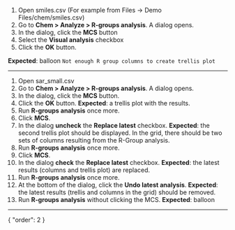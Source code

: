 1. Open smiles.csv (For example from Files -> Demo Files/chem/smiles.csv)
2. Go to **Chem > Analyze > R-groups analysis**. A dialog opens.
3. In the dialog, click the **MCS** button
4. Select the **Visual analysis** checkbox
5. Click the **OK** button.

**Expected**: balloon `Not enough R group columns to create trellis plot`

***

1. Open sar_small.csv
7. Go to **Chem > Analyze > R-groups analysis**. A dialog opens.
7. In the dialog, click the **MCS** button.
5. Click the **OK** button. **Expected**: a trellis plot with the results.
1. Run **R-groups analysis** once more.
1. Click **MCS**.
2. In the dialog **uncheck** the **Replace latest** checkbox. **Expected**: the second trellis plot should be displayed. In the grid, there should be two sets of columns resulting from the R-Group analysis.
1. Run **R-groups analysis** once more.
1. Click **MCS**.
2. In the dialog **check** the **Replace latest** checkbox. **Expected**: the latest results (columns and trellis plot) are replaced.
1. Run **R-groups analysis** once more.
1. At the bottom of the dialog, click the **Undo latest analysis**. **Expected**: the latest results (trellis and columns in the grid) should be removed. 
1. Run **R-groups analysis** without clicking the MCS. **Expected**: balloon
---
{
  "order": 2
}